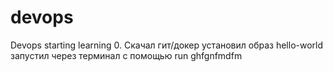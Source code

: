 # devops
Devops starting learning
0. Скачал гит/докер установил образ hello-world запустил через терминал с помощью run 
ghfgnfmdfm
